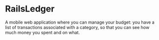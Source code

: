 # RailsLedger
A mobile web application where you can manage your budget: you have a list of transactions associated with a category, so that you can see how much money you spent and on what.
